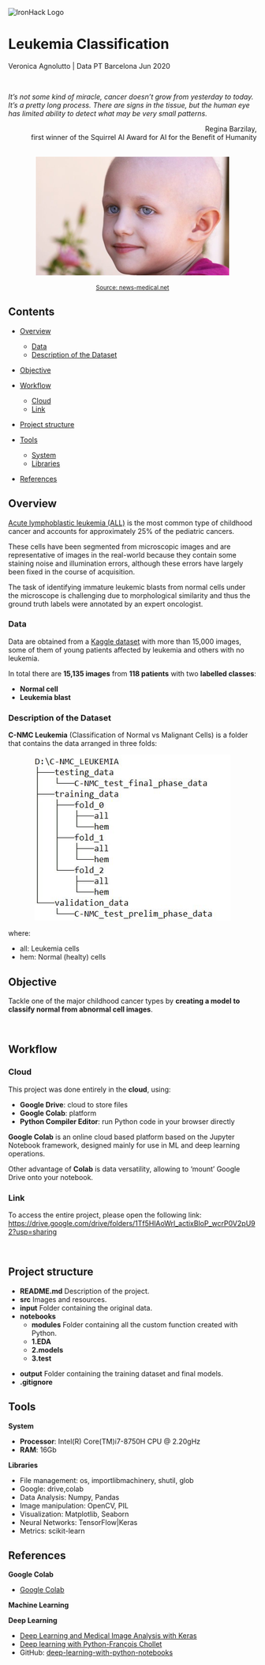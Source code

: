 ![IronHack Logo](https://s3-eu-west-1.amazonaws.com/ih-materials/uploads/upload_d5c5793015fec3be28a63c4fa3dd4d55.png)

# Leukemia Classification
<p <br/>
</p>
Veronica Agnolutto | Data PT Barcelona Jun 2020
<p <br/><br/>
</p>

 *It’s not some kind of miracle, cancer doesn’t grow from yesterday to today. It’s a pretty long process. There are signs in the tissue, but the human eye has limited ability to detect what may be very small patterns.*

<p style="text-align: right";>
  Regina Barzilay,<br />
  first winner of the Squirrel AI Award for AI for the Benefit of Humanity<br/><br/>
</p>

<div>
<p align="center", >
<img width="392" height="240" src="src/child-purple.jpg">
  <a href="https://www.news-medical.net/health/Childhood-Acute-Lymphoblastic-Leukemia.aspx">
    <p style="text-align: center;font-size:12px;">
        Source: news-medical.net
    </p>
  </a>
</div>

## Contents

- [Overview](#Overview)
  - [Data](#Data)
  - [Description of the Dataset](#Description_of_the_Dataset)
- [Objective](#Objective)

- [Workflow](#Workflow)
  - [Cloud](#Cloud)
  - [Link](#Link)

- [Project structure](#Project_structure)
- [Tools](#Tools)
  - [System](#System)
  - [Libraries](#Libraries)
- [References](#References)


## Overview

[Acute lymphoblastic leukemia (ALL)](https://en.wikipedia.org/wiki/Acute_lymphoblastic_leukemia)  is the most common type of childhood cancer and accounts for approximately 25% of the pediatric cancers.

These cells have been segmented from microscopic images and are representative of images in the real-world because they contain some staining noise and illumination errors, although these errors have largely been fixed in the course of acquisition.

The task of identifying immature leukemic blasts from normal cells under the microscope is challenging due to morphological similarity and thus the ground truth labels were annotated by an expert oncologist.

### Data

Data are obtained from a  [Kaggle dataset](https://www.kaggle.com/andrewmvd/leukemia-classification) with more than 15,000 images, some of them of young patients affected by leukemia and others with no leukemia.

In total there are **15,135 images** from **118 patients** with two **labelled classes**:

- **Normal cell**
- **Leukemia blast**

### Description of the Dataset

**C-NMC Leukemia** (Classification  of Normal vs Malignant Cells) is a folder that contains the data arranged in three folds:

<p align="center", >
<img width="397" height="336" src="src/tree_C-NMC_Leukemia.jpg">
</p>

where:
  - all: Leukemia cells
  - hem: Normal (healty) cells

## Objective

Tackle one of the major childhood cancer types by **creating a model to classify normal from abnormal cell images**.

<p <br/><br/>
</p>

## Workflow

### Cloud

This project was done entirely in the **cloud**, using:

- **Google Drive**: cloud to store files
- **Google Colab**: platform
- **Python Compiler Editor**: run Python code in your browser directly


**Google Colab** is an online cloud based platform based on the Jupyter Notebook framework, designed mainly for use in ML and deep learning operations.

Other advantage of **Colab** is data versatility, allowing to ‘mount’ Google Drive onto your notebook.

### Link
To access the entire project, please open the following link:
https://drive.google.com/drive/folders/1Tf5HlAoWrl_actixBloP_wcrP0V2pU92?usp=sharing

<p <br/><br/>
</p>

## Project structure  

- **README.md** Description of the project.
- **src** Images and resources.
- **input** Folder containing the original data.
- **notebooks**
  - **modules** Folder containing all the custom function created with Python.
  - **1.EDA**
  - **2.models**
  - **3.test**

* **output** Folder containing the training dataset and final models.
* **.gitignore**

## Tools

**System**

- **Processor**: Intel(R) Core(TM)i7-8750H CPU @ 2.20gHz
- **RAM**: 16Gb

**Libraries**

- File management: os, importlibmachinery, shutil, glob
- Google: drive,colab
- Data Analysis: Numpy, Pandas
- Image manipulation: OpenCV, PIL
- Visualization: Matplotlib, Seaborn
- Neural Networks: TensorFlow|Keras
- Metrics: scikit-learn

<p <br/>
</p>

## References

**Google Colab**
- [Google Colab](https://medium.com/swlh/machine-learning-google-colab-why-when-and-how-to-use-it-9624e34abd6d)

**Machine Learning**


**Deep Learning**
- [Deep Learning and Medical Image Analysis with Keras](https://www.pyimagesearch.com/2018/12/03/deep-learning-and-medical-image-analysis-with-keras/)
- [Deep learning with Python-François Chollet](https://www.manning.com/books/deep-learning-with-python?a_aid=keras&a_bid=76564dff)
- GitHub: [deep-learning-with-python-notebooks](https://github.com/fchollet/deep-learning-with-python-notebooks)
